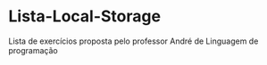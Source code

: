# Lista-Local-Storage
Lista de exercícios proposta pelo professor André de Linguagem de programação

